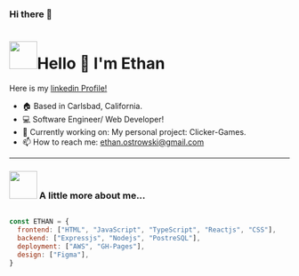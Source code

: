 ### Hi there 👋

<!--
**Ost-Ethan/Ost-Ethan** is a ✨ _special_ ✨ repository because its `README.md` (this file) appears on your GitHub profile.

Here are some ideas to get you started:

- 🔭 I’m currently working on ...
- 🌱 I’m currently learning ...
- 👯 I’m looking to collaborate on ...
- 🤔 I’m looking for help with ...
- 💬 Ask me about ...
- 📫 How to reach me: ...
- 😄 Pronouns: ...
- ⚡ Fun fact: ...
-->

<h1 align="left" id="macropower-title"><img src="https://media0.giphy.com/media/H8FP5CniGPbB4zFnRR/giphy.gif?cid=ecf05e472xws1eno1jx838xo057eyxsgi35yzlbdlmw23djy&ep=v1_stickers_search&rid=giphy.gif&ct=s" width="50">Hello 👋 I'm Ethan</h1>
<p align="left">
  Here is my
  <a href="https://www.linkedin.com/in/ethan-ostrowski/" align="left">
   linkedin Profile!
  </a>
</p>

- :house: Based in Carlsbad, California.
- :computer: Software Engineer/ Web Developer!
- :dart: Currently working on: My personal project: Clicker-Games.
- 📫 How to reach me: ethan.ostrowski@gmail.com
---

### <img height=50px src="https://media0.giphy.com/media/ZEUODEtQiUZWGg6IHR/giphy.gif?cid=ecf05e47wx3c4ckat0j4ln2g16oocdahq4jjtmb4sehk78b6&ep=v1_stickers_search&rid=giphy.gif&ct=s"> A little more about me...

```JavaScript

const ETHAN = {
  frontend: ["HTML", "JavaScript", "TypeScript", "Reactjs", "CSS"],
  backend: ["Expressjs", "Nodejs", "PostreSQL"],
  deployment: ["AWS", "GH-Pages"],
  design: ["Figma"],
}
```
